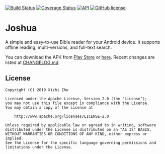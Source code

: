 [![Build Status](https://img.shields.io/travis/xizzhu/Joshua.svg)](https://travis-ci.org/xizzhu/Joshua)
[![Coverage Status](https://img.shields.io/coveralls/github/xizzhu/Joshua.svg)](https://coveralls.io/github/xizzhu/Joshua)
[![API](https://img.shields.io/badge/API-21%2B-green.svg?style=flat)](https://developer.android.com/about/versions/android-5.0.html)
[![GitHub license](https://img.shields.io/badge/license-Apache%20License%202.0-blue.svg?style=flat)](https://www.apache.org/licenses/LICENSE-2.0)

Joshua
======

A simple and easy-to-use Bible reader for your Android device. It supports offline reading, multi-versions, and full-text search.

You can download the APK from [Play Store](https://play.google.com/store/apps/details?id=me.xizzhu.android.joshua) or [here](https://github.com/xizzhu/Joshua/releases). Recent changes are listed at [CHANGELOG.md](CHANGELOG.md).

License
-------
    Copyright (C) 2019 Xizhi Zhu

    Licensed under the Apache License, Version 2.0 (the "License");
    you may not use this file except in compliance with the License.
    You may obtain a copy of the License at

        http://www.apache.org/licenses/LICENSE-2.0

    Unless required by applicable law or agreed to in writing, software
    distributed under the License is distributed on an "AS IS" BASIS,
    WITHOUT WARRANTIES OR CONDITIONS OF ANY KIND, either express or implied.
    See the License for the specific language governing permissions and
    limitations under the License.
